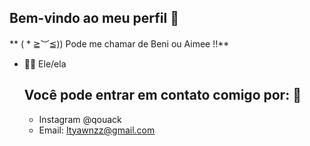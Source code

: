 ## Bem-vindo ao meu perfil 🐰
** ( * ≧︶≦))  Pode me chamar de Beni ou Aimee !!**

- 💌💤 Ele/ela

  ## Você pode entrar em contato comigo por: 📱
  - Instagram  @qouack
  - Email: Ityawnzz@gmail.com
